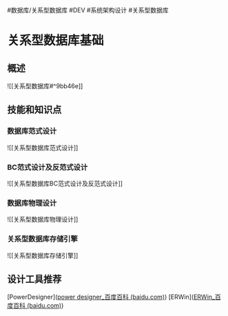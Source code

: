 #数据库/关系型数据库  #DEV #系统架构设计 #关系型数据库 
# 关系型数据库基础
## 概述
![[关系型数据库#^9bb46e]]
## 技能和知识点

### 数据库范式设计

![[关系型数据库范式设计]]


### BC范式设计及反范式设计
![[关系型数据库BC范式设计及反范式设计]]

### 数据库物理设计
![[关系型数据库物理设计]]

### 关系型数据库存储引擎
![[关系型数据库存储引擎]]

## 设计工具推荐

[PowerDesigner]([power designer_百度百科 (baidu.com)](https://baike.baidu.com/item/power%20designer/2482290?fromtitle=PowerDesigner&fromid=5408320&fr=aladdin))
[ERWin]([ERWin_百度百科 (baidu.com)](https://baike.baidu.com/item/ERWin?fromModule=lemma_search-box))

